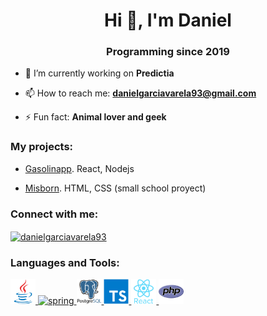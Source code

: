<h1 align="center">Hi 👋, I'm Daniel</h1>
<h3 align="center">Programming since 2019</h3>

- 🔭 I’m currently working on **Predictia**

- 📫 How to reach me: **danielgarciavarela93@gmail.com**

- ⚡ Fun fact: **Animal lover and geek**

<h3 align="left">My projects:</h3>

- <a href="https://danielgv93.github.io/gasolinapp-front/" target="_blank">Gasolinapp</a>. React, Nodejs

- <a href="https://danielgv93.github.io/mistborn/" target="_blank">Misborn</a>. HTML, CSS (small school proyect)

<h3 align="left">Connect with me:</h3>
<p align="left">
<a href="https://linkedin.com/in/danielgarciavarela93" target="blank"><img align="center" src="https://raw.githubusercontent.com/rahuldkjain/github-profile-readme-generator/master/src/images/icons/Social/linked-in-alt.svg" alt="danielgarciavarela93" height="30" width="40" /></a>
</p>

<h3 align="left">Languages and Tools:</h3>
<p align="left"> 
  <a href="https://www.java.com" target="_blank" rel="noreferrer"> <img src="https://raw.githubusercontent.com/devicons/devicon/master/icons/java/java-original.svg" alt="java" width="40" height="40"/> </a> 
  <a href="https://spring.io/" target="_blank" rel="noreferrer"> <img src="https://www.vectorlogo.zone/logos/springio/springio-icon.svg" alt="spring" width="40" height="40"/> </a> 
  <a href="https://www.postgresql.org" target="_blank" rel="noreferrer"> <img src="https://raw.githubusercontent.com/devicons/devicon/master/icons/postgresql/postgresql-original-wordmark.svg" alt="postgresql" width="40" height="40"/> </a>
  <a href="https://www.typescriptlang.org/" target="_blank" rel="noreferrer"> <img src="https://raw.githubusercontent.com/devicons/devicon/master/icons/typescript/typescript-original.svg" alt="typescript" width="40" height="40"/> </a>
  <a href="https://reactjs.org/" target="_blank" rel="noreferrer"> <img src="https://raw.githubusercontent.com/devicons/devicon/master/icons/react/react-original-wordmark.svg" alt="react" width="40" height="40"/> </a> 
  <a href="https://www.php.net" target="_blank" rel="noreferrer"> <img src="https://raw.githubusercontent.com/devicons/devicon/master/icons/php/php-original.svg" alt="php" width="40" height="40"/> </a> 
</p>
